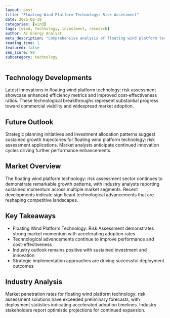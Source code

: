 ```yaml
---
layout: post
title: "Floating Wind Platform Technology: Risk Assessment"
date: 2025-08-18
categories: [wind]
tags: [wind, technology, investment, research]
author: AI Energy Analyst
meta_description: "Comprehensive analysis of floating wind platform technology: risk assessment covering market trends, technology developments, and industry outlook. Discover key insights and future projections."
reading_time: 1
featured: false
seo_score: 90
subcategory: technology
---
```


## Technology Developments

Latest innovations in floating wind platform technology: risk assessment showcase enhanced efficiency metrics and improved cost-effectiveness ratios. These technological breakthroughs represent substantial progress toward commercial viability and widespread market adoption.

## Future Outlook

Strategic planning initiatives and investment allocation patterns suggest sustained growth trajectories for floating wind platform technology: risk assessment applications. Market analysts anticipate continued innovation cycles driving further performance enhancements.

## Market Overview

The floating wind platform technology: risk assessment sector continues to demonstrate remarkable growth patterns, with industry analysts reporting sustained momentum across multiple market segments. Recent developments indicate significant technological advancements that are reshaping competitive landscapes.

## Key Takeaways

- Floating Wind Platform Technology: Risk Assessment demonstrates strong market momentum with accelerating adoption rates
- Technological advancements continue to improve performance and cost-effectiveness
- Industry outlook remains positive with sustained investment and innovation
- Strategic implementation approaches are driving successful deployment outcomes

## Industry Analysis

Market penetration rates for floating wind platform technology: risk assessment solutions have exceeded preliminary forecasts, with deployment statistics indicating accelerated adoption timelines. Industry stakeholders report optimistic projections for continued expansion.

